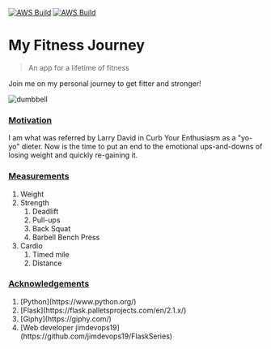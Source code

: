 [![AWS Build](https://github.com/mdominguez2010/fitness-app/actions/workflows/aws.yml/badge.svg)](https://github.com/mdominguez2010/fitness-app/actions/workflows/aws.yml) [![AWS Build](https://github.com/mdominguez2010/fitness-app/actions/workflows/azure.yml/badge.svg)](https://github.com/mdominguez2010/fitness-app/actions/workflows/azure.yml)

# My Fitness Journey
> An app for a lifetime of fitness

Join me on my personal journey to get fitter and stronger!

![dumbbell](https://user-images.githubusercontent.com/52106331/148104179-dc255656-1b29-4f22-bc2c-49bf4d64447c.jpg)

### <u>Motivation</u>
<p>I am what was referred by Larry David in Curb Your Enthusiasm as a "yo-yo" dieter. Now is the time to put an end to the emotional ups-and-downs of losing weight and quickly re-gaining it.</p>

### <u>Measurements</u>
<ol type="1">
    <li>Weight</li>
    <li>Strength
        <ol>
            <li>Deadlift</li>
            <li>Pull-ups</li>
            <li>Back Squat</li>
            <li>Barbell Bench Press</li>
        </ol>
    </li>
    <li>Cardio
        <ol>
            <li>Timed mile</li>
            <li>Distance</li>
        </ol>
    </li>
</ol>

### <u>Acknowledgements</u>
<ol>
    <li>[Python](https://www.python.org/)</li>
    <li>[Flask](https://flask.palletsprojects.com/en/2.1.x/)</li>
    <li>[Giphy](https://giphy.com/)</li>
    <li>[Web developer jimdevops19](https://github.com/jimdevops19/FlaskSeries)</li>
</ol>
